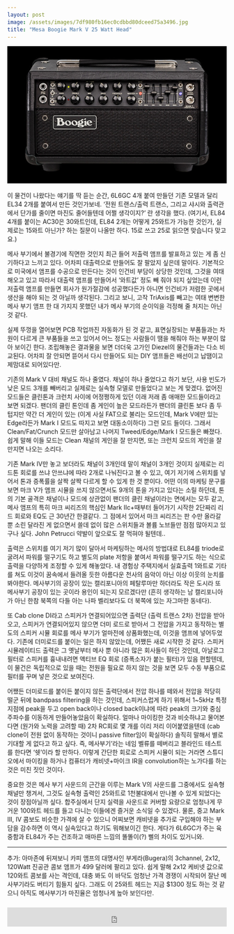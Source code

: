 ```yaml
---
layout: post
image: /assets/images/7df980fb16ec0cdbbd80dceed75a3496.jpg
title: "Mesa Boogie Mark V 25 Watt Head"
---
```




![image](/assets/images/7df980fb16ec0cdbbd80dceed75a3496.jpg)




이 물건이 나왔다는 얘기를 딱 듣는 순간, 6L6GC 4개 붙여 만들던 기존 모델과 달리EL34 2개를 붙여서 만든 것인가보네. ‘전원 트랜스/출력 트랜스, 그리고 샤시와 출력관에서 단가를 줄이면 마진도 줄어들텐데 어쩔 생각이지?’ 란 생각을 했다. 
(여기서, EL84 4개를 붙이는 AC30은 30와트인데, EL84 2개는 어떻게 25와트가 가능한 것인가, 실제로는 15와트 아닌가? 하는 질문이 나올만 하다. 15로 쓰고 25로 읽으면 맞습니다 맞고요.)


메사 부기에서 불경기에 직면한 것인지 최근 들어 저출력 앰프를 발표하고 있는 게 좀 신기하다고 느끼고 있다. 어차피 대출력으로 만들어도 잘 팔았지 싶은데 말이다. 기본적으로 미국에서 앰프를 수공으로 만든다는 것이 인건비 부담이 상당한 것인데, 그것을 여태 해오고 있고 따라서 대출력 앰프를 만들어서 ‘와트값’ 정도 빼 줘야 되지 싶었는데 이런 저출력 앰프를 만들면 회사가 원가절감에 성공했다든가 아니면 인건비가 저렴한 곳에서 생산을 해야 되는 것 아닐까 생각된다. 그리고 보니, 고작 TriAxis를 빼고는 여태 변변한 메사 부기 앰프 한 대 가지지 못했던 내가 메사 부기의 순이익을 걱정해 줄 처지는 아닌 것 같다.


실제 뚜껑을 열어보면 PCB 작업까진 자동화가 된 것 같고, 표면실장되는 부품들과는 차원이 다르게 큰 부품들을 쓰고 있어서 어느 정도는 사람들이 땜을 해줘야 하는 부분이 많아 보이긴 한다. 조립해놓은 결과물을 보면 더더욱 고가인 Diezel의 물건들과는 다소 비교된다. 어차피 잘 안되면 뜯어서 다시 만들어도 되는 DIY 앰프들은 배선이고 납땜이고 제맘대로 되어있다만.


기존의 Mark V 대비 채널도 하나 줄였다. 채널이 하나 줄었다고 하기 보단, 사용 빈도가 낮은 모드 3개를 빼버리고 실제로는 실속형 모델로 만들었다고 보는 게 맞겠다. 없어진 모드들은 클린톤과 크런치 사이에 어정쩡하게 있던 이래 저래 좀 애매한 모드들이라고 보면 되겠다. 팬더의 클린 톤인데 좀 게인이 높은 모드라든가 팬더의 클린톤 보다 좀 두텁지만 약간 더 게인이 있는 (이게 사실 FAT으로 불리는 모드인데, Mark V에만 있는 Edge라든가 Mark I 모드도 따지고 보면 대동소이하다) 그런 모드 들이다. 그래서 Clean/Fat/Crunch 모드만 살아남고 나머지 Tweed/Edge/Mark I 모드들은 빠졌다. 쉽게 말해 이들 모드는 Clean 채널의 게인을 잘 만지면, 또는 크런치 모드의 게인을 잘 만지면 나오는 소리다.


기존 Mark IV만 놓고 보더라도 채널이 3개인데 말이 채널이 3개인 것이지 실제로는 리드톤 회로를 쓰냐 안쓰냐에 따라 2개로 나눠진다고 볼 수 있고, 여기 저기에 스위치를 넣어서 톤과 증폭률을 살짝 살짝 다르게 할 수 있게 한 것 뿐이다. 어떤 이의 마케팅 문구를 보면 마크 V가 앰프 시뮬을 쓰지 않으면서도 9개의 톤을 가지고 있다는 소릴 하던데, 톤의 기본 골격은 채널이나 모드에 상관없이 팬더의 클린 채널이라는 면에서는 모두 같고, 메사 앰프의 특히 마크 씨리즈의 핵심인 Mark IIc+때부터 들어가기 시작한 2단짜리 리드 회로와 EQ도 근 30년간 한결같다. 그 점에서 있어서 마크 씨리즈는 판 수만 올라갈 뿐 소린 달라진 게 없으면서 쓸데 없이 많은 스위치들과 볼륨 노브들만 점점 많아지고 있구나 싶다. John Petrucci 약발이 앞으로도 잘 먹혀야 될텐데..


출력은 스위치를 여기 저기 많이 달아서 마케팅하는 메사의 방법대로 EL84를 triode로 굴려서 파워를 떨구기도 하고 별도의 plate 저항을 붙여서 파워를 떨구기도 하는 식으로 출력을 다양하게 조정할 수 있게 해놓았다. 내 경험상 주택지에서 실효출력 1와트로 기타를 쳐도 이것이 꿈속에서 들려올 듯한 아름다운 천사의 음악이 아닌 이상 이웃의 눈치를 봐야한다. 메사부기의 공장이 있는 캘리포니아의 페탈루마만 하더라도 작은 도시라 또 메사부기 공장이 있는 곳이라 용인이 되는지 모르겠다만 (흔히 생각하는 남 캘리포니아가 아닌 한참 북쪽의 다들 아는 나파 벨리보다도 더 북쪽에 있는 자그마한 동네다).


또 Cab clone DI라고 스피커가 연결되어있으면 출력단 (출력 트랜스 2차) 전압을 받아오고, 스피커가 연결되어있지 않으면 더미 로드로 받아서 그 전압을 가지고 동작하는 별도의 스피커 시뮬 회로를 메사 부기가 얼마전에 상품화했는데, 이것을 앰프에 넣어두었다. 기존에 더미로드를 붙이는 일은 하지 않았는데, 어쨌든 새로 시작한 것 같다. 스피커 시뮬레이티드 출력은 그 옛날부터 메사 뿐 아니라 많은 회사들이 하던 것인데, 아날로그 필터로 스피커를 흉내내려면 액티브 EQ 회로 (증폭소자가 붙는 필터)가 있음 편할텐데, 이 물건은 독립적으로 있을 때는 전원을 필요로 하지 않는 것을 보면 모두 수동 부품으로 필터를 꾸며 넣은 것으로 보여진다. 


어쨌든 더미로드를 붙이든 붙이지 않든 출력단에서 전압 하나를 떼와서 전압을 적당히 떨군 뒤에 bandpass filtering을 하는 것인데, 스피커스럽게 하기 위해서 1~5kHz 특정 지점에 peak을 두고 open back이나 closed back이냐에 따라 peak의 크기와 중심 주파수를 이동하게 만들어놓았음이 확실하다. 얼마나 마이킹한 것과 비슷하냐고 물어본다면 (원가와 노력을 고려할 때) 2차 RC회로 몇 개를 이리 저리 이어붙였을텐데 (cab clone이 전원 없이 동작하는 것이니 passive filter임이 확실하다) 솔직히 말해서 별로 기대할 게 없다고 하고 싶다. 즉, 메사부기’라는 네임 벨류를 떼버리고 블라인드 테스트를 한다면 ‘쉣’이라 할 만하다. 이렇게 간단한 회로로 스피커 시뮬이 되는 거라면 스튜디오에서 마이킹을 하거나 컴퓨터가 캐비넷+마이크 IR을 convolution하는 노가다를 하는 것은 미친 짓인 것이다. 


중요한 것은 메사 부기 사운드의 근간을 이루는 Mark V의 사운드를 그중에서도 실속형 채널만 챙겨서, 그것도 실속형 출력인 25와트로 1천불대에서 만나볼 수 있게 되었다는 것이 장점아닐까 싶다. 합주실에서 단지 실력을 사운드로 커버할 요량으로 엄청나게 무거운 100와트 헤드를 들고 다니는 이들에겐 즐거운 소식일 수 있겠다. 물론, 중고 Mark III, IV 콤보도 비슷한 가격에 살 수 있으니 어찌보면 캐비넷을 추가로 구입해야 하는 부담을 감수하면 이 역시 실속있다고 하기도 뭐해보이긴 한다. 게다가 6L6GC가 주는 육중함과 EL84가 주는 건조하고 매마른 느낌의 똘똘이(?) 삘의 차이도 있거니와.


-----------
추가: 아마존에 뒤져보니 카피 앰프의 대명사인 부게라(Bugera)의 3channel, 2x12, 120Watt 진공관 콤보 앰프가 499 달러에 팔리고 있다. 쉽게 말해 2x12 케비넷 값으로 120와트 콤보를 사는 격인데, 대충 봐도 이 바닥도 엄청난 가격 경쟁이 시작되어 잘난 메사부기라도 버티기 힘들지 싶다. 그래도 이 25와트 헤드는 지금 $1300 정도 하는 것 같으니 아직도 메사부기가 마진율은 엄청나게 높아 보인다만.


<iframe class="daum_like_button" id="daum_like_button_1082" frameborder="0" scrolling="no" allowTransparency="true" src="http://tonebrew.tistory.com/like/?uid=49097_1082&sc=304%2CblogId_49097&url=http%3A%2F%2Ftonebrew.tistory.com%2F1082&published=1410989892" style="width:100%;height:44px;margin:10px auto"></iframe>

